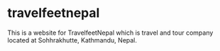 # travelfeetnepal
This is a website for TravelfeetNepal which is travel and tour company located at Sohhrakhutte, Kathmandu, Nepal.

